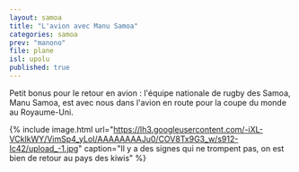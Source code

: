 ```yaml
---
layout: samoa
title: "L'avion avec Manu Samoa"
categories: samoa
prev: "manono"
file: plane
isl: upolu
published: true
---
```


Petit bonus pour le retour en avion : l'équipe nationale de rugby des Samoa, Manu Samoa, est avec nous dans l'avion en route pour la coupe du monde au Royaume-Uni. 

{% include image.html url="https://lh3.googleusercontent.com/-iXL-VCkIkWY/VimSp4_yLoI/AAAAAAAAJu0/COV8Tx9G3_w/s912-Ic42/upload_-1.jpg" caption="Il y a des signes qui ne trompent pas, on est bien de retour au pays des kiwis" %}